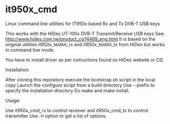 it950x_cmd
==========

Linux command line utilities for IT950x based Rx and Tx DVB-T USB keys

This works with the HiDes UT-100x DVB-T Transmit/Receive USB keys
See: http://www.hides.com.tw/product_cg74469_eng.html
It is based on the original utilities it950x_testkit_rx and it950x_testkit_tx 
from HiDes but works in command line mode.

You have to install driver as per instructions found on HiDes website or CD.  

Installation:

After cloning this repository execute the bootstrap.sh script in the local copy
Launch the configure script from a build directory
Use --prefix to specify the installation directory
Do make and make install.

Usage:

Use it950x_cmd_rx to control receiver and it950x_cmd_tx to control transmitter
Use -h option to get a list of options.

